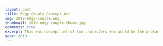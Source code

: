 ```yaml
---
layout: post
title: Edgy Couple Concept Art
img: 2019-edgy-couple.png
thumbnail: 2019-edgy-couple-thumb.jpg
comments: true
excerpt: This was concept art of two characters who would be the protagonists of a video game that my boyfriend and I were working on. I drew over photos of us and put them together.
year: 2019
---
```

